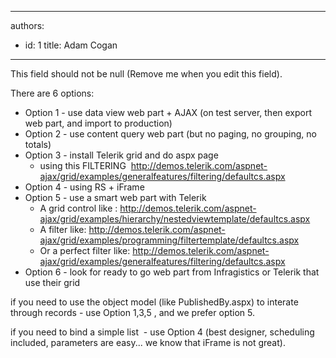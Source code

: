 

---
authors:
  - id: 1
    title: Adam Cogan
---




<span class='intro'> This field should not be null (Remove me when you edit this field). </span>


  <p>There are 6 options&#58;</p>
<ul>
    <li>Option 1 - use data view web part + AJAX (on test server, then export web part, and import to production) </li>
    <li>Option 2 - use content query web part (but no paging, no grouping, no totals) </li>
    <li>Option 3 - install Telerik grid and do aspx page
    <ul>
        <li>using this FILTERING&#160; <a href="http&#58;//demos.telerik.com/aspnet-ajax/grid/examples/generalfeatures/filtering/defaultcs.aspx">http&#58;//demos.telerik.com/aspnet-ajax/grid/examples/generalfeatures/filtering/defaultcs.aspx</a> </li>
    </ul>
    </li>
    <li>Option 4 - using RS + iFrame </li>
    <li>Option 5 - use a smart web part with Telerik
    <ul>
        <li>A grid control like &#58; <a href="http&#58;//demos.telerik.com/aspnet-ajax/grid/examples/hierarchy/nestedviewtemplate/defaultcs.aspx">http&#58;//demos.telerik.com/aspnet-ajax/grid/examples/hierarchy/nestedviewtemplate/defaultcs.aspx</a> </li>
        <li>A filter like&#58; <a href="http&#58;//demos.telerik.com/aspnet-ajax/grid/examples/programming/filtertemplate/defaultcs.aspx">http&#58;//demos.telerik.com/aspnet-ajax/grid/examples/programming/filtertemplate/defaultcs.aspx</a> </li>
        <li>Or a perfect filter like&#58; <a href="http&#58;//demos.telerik.com/aspnet-ajax/grid/examples/generalfeatures/filtering/defaultcs.aspx">http&#58;//demos.telerik.com/aspnet-ajax/grid/examples/generalfeatures/filtering/defaultcs.aspx</a> </li>
    </ul>
    </li>
    <li>Option 6 - look for ready to go web part from Infragistics or Telerik that use their grid </li>
</ul>
<p>if you need to use the object model (like PublishedBy.aspx) to interate through records - use Option 1,3,5 , and we prefer option 5.</p>
<p>if you need to bind a simple list&#160; - use Option 4 (best designer, scheduling included, parameters are easy... we know that iFrame is not great).</p>
<p>&#160;</p>
<p>&#160;</p>



